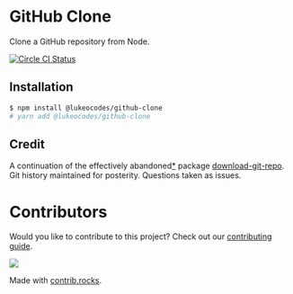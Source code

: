 # GitHub Clone

Clone a GitHub repository from Node.

[![Circle CI Status](https://img.shields.io/circleci/build/github/lukeocodes/git-a-repo)](https://app.circleci.com/pipelines/github/lukeocodes/git-a-repo?filter=all)

## Installation

```sh
$ npm install @lukeocodes/github-clone
# yarn add @lukeocodes/github-clone
```

## Credit

A continuation of the effectively abandoned[\*](https://gitlab.com/flippidippi/download-git-repo/-/issues/63) package [download-git-repo](https://www.npmjs.com/package/download-git-repo). Git history maintained for posterity. Questions taken as issues.

# Contributors

Would you like to contribute to this project? Check out our [contributing guide](./.github/CONTRIBUTING.md).

<a href="https://github.com/lukeocodes/git-a-repo/graphs/contributors">
  <img src="https://contrib.rocks/image?repo=lukeocodes/git-a-repo" />
</a>

Made with [contrib.rocks](https://contrib.rocks).
